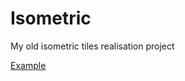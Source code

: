 # Isometric
My old isometric tiles realisation project

[Example](http://cs624621.vk.me/v624621677/2195c/djshugECZlg.jpg)
